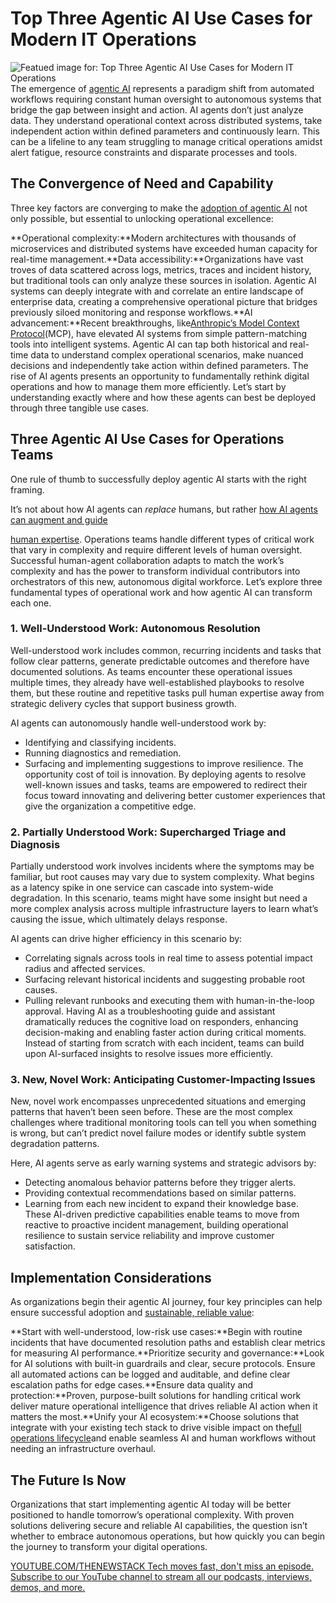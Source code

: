 # Top Three Agentic AI Use Cases for Modern IT Operations
![Featued image for: Top Three Agentic AI Use Cases for Modern IT Operations](https://cdn.thenewstack.io/media/2025/05/1f4b8a1e-agentic-ai-use-cases-1024x576.jpg)
The emergence of [agentic AI](https://www.pagerduty.com/resources/ai/learn/what-is-agentic-ai/) represents a paradigm shift from automated workflows requiring constant human oversight to autonomous systems that bridge the gap between insight and action. AI agents don’t just analyze data. They understand operational context across distributed systems, take independent action within defined parameters and continuously learn. This can be a lifeline to any team struggling to manage critical operations amidst alert fatigue, resource constraints and disparate processes and tools.

## The Convergence of Need and Capability
Three key factors are converging to make the [adoption of agentic AI](https://thenewstack.io/ai-agents-a-comprehensive-introduction-for-developers/) not only possible, but essential to unlocking operational excellence:

**Operational complexity:**Modern architectures with thousands of microservices and distributed systems have exceeded human capacity for real-time management.**Data accessibility:**Organizations have vast troves of data scattered across logs, metrics, traces and incident history, but traditional tools can only analyze these sources in isolation. Agentic AI systems can deeply integrate with and correlate an entire landscape of enterprise data, creating a comprehensive operational picture that bridges previously siloed monitoring and response workflows.**AI advancement:**Recent breakthroughs, like[Anthropic’s Model Context Protocol](https://thenewstack.io/model-context-protocol-a-primer-for-the-developers/)(MCP), have elevated AI systems from simple pattern-matching tools into intelligent systems. Agentic AI can tap both historical and real-time data to understand complex operational scenarios, make nuanced decisions and independently take action within defined parameters.
The rise of AI agents presents an opportunity to fundamentally rethink digital operations and how to manage them more efficiently. Let’s start by understanding exactly where and how these agents can best be deployed through three tangible use cases.

## Three Agentic AI Use Cases for Operations Teams
One rule of thumb to successfully deploy agentic AI starts with the right framing.

It’s not about how AI agents can *replace* humans, but rather [how AI agents can augment and guide](https://thenewstack.io/six-ways-ai-is-upending-the-devops-lifecycle/)

[human expertise](https://thenewstack.io/six-ways-ai-is-upending-the-devops-lifecycle/). Operations teams handle different types of critical work that vary in complexity and require different levels of human oversight. Successful human-agent collaboration adapts to match the work’s complexity and has the power to transform individual contributors into orchestrators of this new, autonomous digital workforce.
Let’s explore three fundamental types of operational work and how agentic AI can transform each one.

### 1. Well-Understood Work: Autonomous Resolution
Well-understood work includes common, recurring incidents and tasks that follow clear patterns, generate predictable outcomes and therefore have documented solutions. As teams encounter these operational issues multiple times, they already have well-established playbooks to resolve them, but these routine and repetitive tasks pull human expertise away from strategic delivery cycles that support business growth.

AI agents can autonomously handle well-understood work by:

- Identifying and classifying incidents.
- Running diagnostics and remediation.
- Surfacing and implementing suggestions to improve resilience.
The opportunity cost of toil is innovation. By deploying agents to resolve well-known issues and tasks, teams are empowered to redirect their focus toward innovating and delivering better customer experiences that give the organization a competitive edge.

### 2. Partially Understood Work: Supercharged Triage and Diagnosis
Partially understood work involves incidents where the symptoms may be familiar, but root causes may vary due to system complexity. What begins as a latency spike in one service can cascade into system-wide degradation. In this scenario, teams might have some insight but need a more complex analysis across multiple infrastructure layers to learn what’s causing the issue, which ultimately delays response.

AI agents can drive higher efficiency in this scenario by:

- Correlating signals across tools in real time to assess potential impact radius and affected services.
- Surfacing relevant historical incidents and suggesting probable root causes.
- Pulling relevant runbooks and executing them with human-in-the-loop approval.
Having AI as a troubleshooting guide and assistant dramatically reduces the cognitive load on responders, enhancing decision-making and enabling faster action during critical moments. Instead of starting from scratch with each incident, teams can build upon AI-surfaced insights to resolve issues more efficiently.

### 3. New, Novel Work: Anticipating Customer-Impacting Issues
New, novel work encompasses unprecedented situations and emerging patterns that haven’t been seen before. These are the most complex challenges where traditional monitoring tools can tell you when something is wrong, but can’t predict novel failure modes or identify subtle system degradation patterns.

Here, AI agents serve as early warning systems and strategic advisors by:

- Detecting anomalous behavior patterns before they trigger alerts.
- Providing contextual recommendations based on similar patterns.
- Learning from each new incident to expand their knowledge base.
These AI-driven predictive capabilities enable teams to move from reactive to proactive incident management, building operational resilience to sustain service reliability and improve customer satisfaction.

## Implementation Considerations
As organizations begin their agentic AI journey, four key principles can help ensure successful adoption and [sustainable, reliable value](https://thenewstack.io/a-five-step-operational-maturity-model-for-benchmarking-your-team):

**Start with well-understood, low-risk use cases:**Begin with routine incidents that have documented resolution paths and establish clear metrics for measuring AI performance.**Prioritize security and governance:**Look for AI solutions with built-in guardrails and clear, secure protocols. Ensure all automated actions can be logged and auditable, and define clear escalation paths for edge cases.**Ensure data quality and protection:**Proven, purpose-built solutions for handling critical work deliver mature operational intelligence that drives reliable AI action when it matters the most.**Unify your AI ecosystem:**Choose solutions that integrate with your existing tech stack to drive visible impact on the[full operations lifecycle](https://thenewstack.io/six-ways-ai-is-upending-the-devops-lifecycle)and enable seamless AI and human workflows without needing an infrastructure overhaul.
## The Future Is Now
Organizations that start implementing agentic AI today will be better positioned to handle tomorrow’s operational complexity. With proven solutions delivering secure and reliable AI capabilities, the question isn’t whether to embrace autonomous operations, but how quickly you can begin the journey to transform your digital operations.

[
YOUTUBE.COM/THENEWSTACK
Tech moves fast, don't miss an episode. Subscribe to our YouTube
channel to stream all our podcasts, interviews, demos, and more.
](https://youtube.com/thenewstack?sub_confirmation=1)